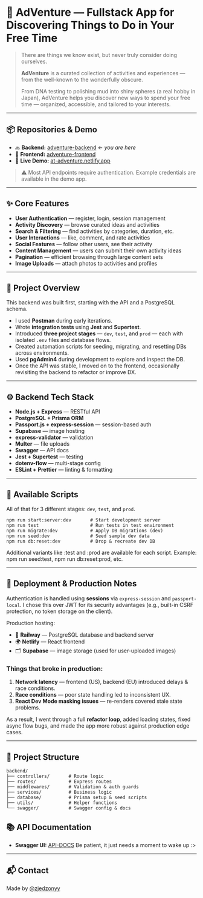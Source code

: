 # 🎒 AdVenture — Fullstack App for Discovering Things to Do in Your Free Time

> There are things we know exist, but never truly consider doing ourselves.
> 
> 
> **AdVenture** is a curated collection of activities and experiences — from the well-known to the wonderfully obscure.
> 
> From DNA testing to polishing mud into shiny spheres (a real hobby in Japan), AdVenture helps you discover new ways to spend your free time — organized, accessible, and tailored to your interests.
> 

---

## 📦 Repositories & Demo

- 🔙 **Backend:** [adventure-backend](https://github.com/zjedzonyy/adventure-backend) ← *you are here*
- 🎨 **Frontend:** [adventure-frontend](https://github.com/zjedzonyy/adventure-frontend)
- 🔗 **Live Demo:** [at-adventure.netlify.app](https://at-adventure.netlify.app/)
  
> ⚠️ Most API endpoints require authentication. Example credentials are available in the demo app.
> 

---
## ✨ Core Features
- **User Authentication** — register, login, session management
- **Activity Discovery** — browse curated ideas and activities
- **Search & Filtering** — find activities by categories, duration, etc.
- **User Interactions** — like, comment, and rate activities
- **Social Features** — follow other users, see their activity
- **Content Management** — users can submit their own activity ideas
- **Pagination** — efficient browsing through large content sets
- **Image Uploads** — attach photos to activities and profiles

---

## 🧠 Project Overview

This backend was built first, starting with the API and a PostgreSQL schema.

- I used **Postman** during early iterations.
- Wrote **integration tests** using **Jest** and **Supertest**.
- Introduced **three project stages** — `dev`, `test`, and `prod` — each with isolated `.env` files and database flows.
- Created automation scripts for seeding, migrating, and resetting DBs across environments.
- Used **pgAdmin4** during development to explore and inspect the DB.
- Once the API was stable, I moved on to the frontend, occasionally revisiting the backend to refactor or improve DX.

---

## ⚙️ Backend Tech Stack

- **Node.js + Express** — RESTful API
- **PostgreSQL + Prisma ORM**
- **Passport.js + express-session** — session-based auth
- **Supabase** — image hosting
- **express-validator** — validation
- **Multer** — file uploads
- **Swagger** — API docs
- **Jest + Supertest** — testing
- **dotenv-flow** — multi-stage config
- **ESLint + Prettier** — linting & formatting

---
## 🧪 Available Scripts

All of that for 3 different stages: `dev`, `test`, and `prod`.

```
npm run start:server:dev       # Start development server
npm run test                   # Run tests in test environment
npm run migrate:dev            # Apply DB migrations (dev)
npm run seed:dev               # Seed sample dev data
npm run db:reset:dev           # Drop & recreate dev DB
```

Additional variants like :test and :prod are available for each script.
Example: npm run seed:test, npm run db:reset:prod, etc.

---

## 🚀 Deployment & Production Notes

Authentication is handled using **sessions** via `express-session` and `passport-local`. I chose this over JWT for its security advantages (e.g., built-in CSRF protection, no token storage on the client).

Production hosting:

- 🐘 **Railway** — PostgreSQL database and backend server
- 🌍 **Netlify** — React frontend
- 🗂️ **Supabase** — image storage (used for user-uploaded images)

### Things that broke in production:

1. **Network latency** — frontend (US), backend (EU) introduced delays & race conditions.
2. **Race conditions** — poor state handling led to inconsistent UX.
3. **React Dev Mode masking issues** — re-renders covered stale state problems.

As a result, I went through a full **refactor loop**, added loading states, fixed async flow bugs, and made the app more robust against production edge cases.

---

## 📁 Project Structure

```
backend/
├── controllers/       # Route logic
├── routes/            # Express routes
├── middlewares/       # Validation & auth guards
├── services/          # Business logic
├── database/          # Prisma setup & seed scripts
├── utils/             # Helper functions
└── swagger/           # Swagger config & docs
```

## 📚 API Documentation
- **Swagger UI:** [API-DOCS](https://strong-learning-production-8e89.up.railway.app/api-docs/)
Be patient, it just needs a moment to wake up :>
---

  
## 📬 Contact

Made by [@zjedzonyy](https://github.com/zjedzonyy)


